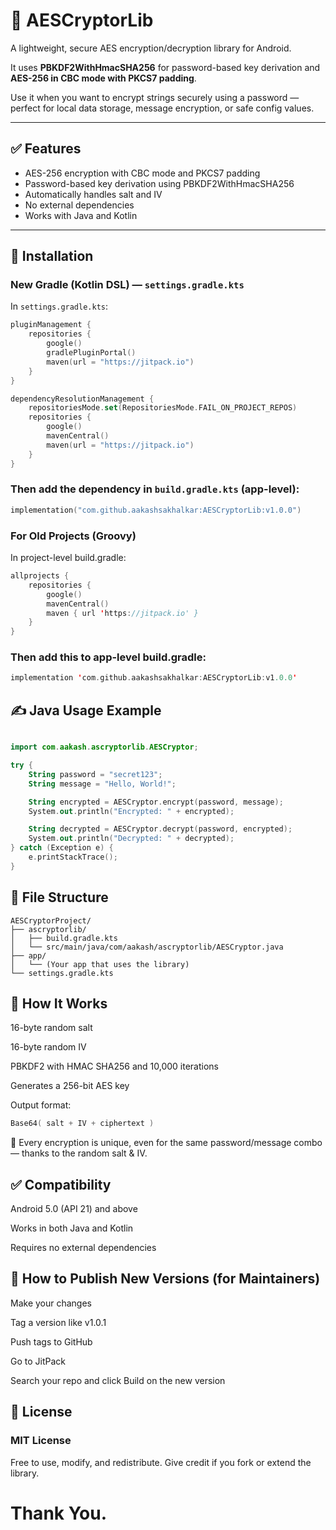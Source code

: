 # 🔐 AESCryptorLib

A lightweight, secure AES encryption/decryption library for Android.

It uses **PBKDF2WithHmacSHA256** for password-based key derivation and **AES-256 in CBC mode with PKCS7 padding**.

Use it when you want to encrypt strings securely using a password — perfect for local data storage, message encryption, or safe config values.

---

## ✅ Features

- AES-256 encryption with CBC mode and PKCS7 padding  
- Password-based key derivation using PBKDF2WithHmacSHA256  
- Automatically handles salt and IV  
- No external dependencies  
- Works with Java and Kotlin  

---

## 🔧 Installation

### New Gradle (Kotlin DSL) — `settings.gradle.kts`

In `settings.gradle.kts`:

```kotlin
pluginManagement {
    repositories {
        google()
        gradlePluginPortal()
        maven(url = "https://jitpack.io")
    }
}

dependencyResolutionManagement {
    repositoriesMode.set(RepositoriesMode.FAIL_ON_PROJECT_REPOS)
    repositories {
        google()
        mavenCentral()
        maven(url = "https://jitpack.io")
    }
}
```
### Then add the dependency in `build.gradle.kts` (app-level):

```kotlin
implementation("com.github.aakashsakhalkar:AESCryptorLib:v1.0.0")
```
### For Old Projects (Groovy)
In project-level build.gradle:
```kotlin
allprojects {
    repositories {
        google()
        mavenCentral()
        maven { url 'https://jitpack.io' }
    }
}
```
### Then add this to app-level build.gradle:
```kotlin
implementation 'com.github.aakashsakhalkar:AESCryptorLib:v1.0.0'
```

## ✍️ Java Usage Example
```kotlin

import com.aakash.ascryptorlib.AESCryptor;

try {
    String password = "secret123";
    String message = "Hello, World!";

    String encrypted = AESCryptor.encrypt(password, message);
    System.out.println("Encrypted: " + encrypted);

    String decrypted = AESCryptor.decrypt(password, encrypted);
    System.out.println("Decrypted: " + decrypted);
} catch (Exception e) {
    e.printStackTrace();
}
```
## 📁 File Structure
```text
AESCryptorProject/
├── ascryptorlib/
│   ├── build.gradle.kts
│   └── src/main/java/com/aakash/ascryptorlib/AESCryptor.java
├── app/
│   └── (Your app that uses the library)
└── settings.gradle.kts
```
## 🧠 How It Works
16-byte random salt

16-byte random IV

PBKDF2 with HMAC SHA256 and 10,000 iterations

Generates a 256-bit AES key

Output format:
```kotlin
Base64( salt + IV + ciphertext )
```
🔐 Every encryption is unique, even for the same password/message combo — thanks to the random salt & IV.

## ✅ Compatibility
Android 5.0 (API 21) and above

Works in both Java and Kotlin

Requires no external dependencies

## 🚀 How to Publish New Versions (for Maintainers)
Make your changes

Tag a version like v1.0.1

Push tags to GitHub

Go to JitPack

Search your repo and click Build on the new version

## 📝 License
### MIT License

Free to use, modify, and redistribute.
Give credit if you fork or extend the library.

# Thank You.



